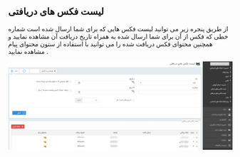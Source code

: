 ﻿## لیست فکس های دریافتی

از طریق پنجره زیر می توانید لیست فکس هایی که برای شما ارسال شده است شماره خطی که فکس از آن برای شما ارسال شده به همراه تاریخ دریافت آن مشاهده نمایید و همچنین محتوای فکس دریافت شده را می توانید با استفاده از  ستون محتوای پیام مشاهده نمایید .

![](advertising-recivinggroupfaxlist.png)


